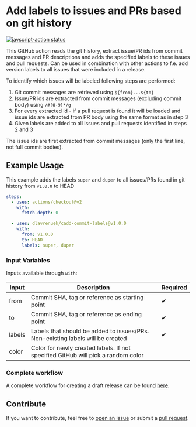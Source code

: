 # Add labels to issues and PRs based on git history

<a href="https://github.com/dlavrenuek/add-commit-labels/actions"><img alt="javscript-action status" src="https://github.com/dlavrenuek/add-commit-labels/workflows/development/badge.svg"></a>

This GitHub action reads the git history, extract issue/PR ids from commit messages and PR descriptions and adds the
specified labels to these issues and pull requests. Can be used in combination with other actions to f.e. add version
labels to all issues that were included in a release.

To identify which issues will be labeled following steps are performed:

1. Git commit messages are retrieved using `${from}...${to}`
2. Issue/PR ids are extracted from commit messages (excluding commit body) using `/#[0-9]*/g`
3. For every extracted id - if a pull request is found it will be loaded and issue ids are extracted from PR body using
   the same format as in step 3
4. Given labels are added to all issues and pull requests identified in steps 2 and 3

The issue ids are first extracted from commit messages (only the first line, not full commit bodies).

## Example Usage

This example adds the labels `super` and `duper` to all issues/PRs found in git history from `v1.0.0` to HEAD

```yaml
steps:
  - uses: actions/checkout@v2
    with:
      fetch-depth: 0

  - uses: dlavrenuek/cadd-commit-labels@v1.0.0
    with:
      from: v1.0.0
      to: HEAD
      labels: super, duper
```

### Input Variables

Inputs available through `with`:

| Input  | Description                                                                      | Required |
| ------ | -------------------------------------------------------------------------------- | -------- |
| from   | Commit SHA, tag or reference as starting point                                   | ✔        |
| to     | Commit SHA, tag or reference as ending point                                     | ✔        |
| labels | Labels that should be added to issues/PRs. Non-existing labels will be created   | ✔        |
| color  | Color for newly created labels. If not specified GitHub will pick a random color |          |

### Complete workflow

A complete workflow for creating a draft release can be
found [here](https://github.com/dlavrenuek/add-commit-labels/blob/master/.github/workflows/release.yml).

## Contribute

If you want to contribute, feel free to [open an issue](https://github.com/dlavrenuek/add-commit-labels/issues) or
submit a [pull request](https://github.com/dlavrenuek/add-commit-labels/pulls).
